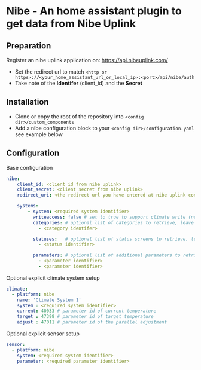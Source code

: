 Nibe - An home assistant plugin to get data from Nibe Uplink
============================================================

Preparation
------------

Register an nibe uplink application on: https://api.nibeuplink.com/

  * Set the redirect url to match `<http or https>://<your_home_assistant_url_or_local_ip>:<port>/api/nibe/auth`
  * Take note of the **Identifer** (client_id) and the **Secret**

Installation
------------

 * Clone or copy the root of the repository into `<config dir>/custom_components`
 * Add a nibe configuration block to your `<config dir>/configuration.yaml` see example below

Configuration
-------------

Base configuration
```yaml
nibe:
    client_id: <client id from nibe uplink>
    client_secret: <client secret from nibe uplink>
    redirect_uri: <the redirect url you have entered at nibe uplink configuration>

    systems:
        - system: <required system identifier>
          writeaccess: false # set to true to support climate write (needs new tokens)
          categories: # optional list of categories to retrieve, leave empty for all, remove tag for none
            - <category identifer>

          statuses:   # optional list of status screens to retrieve, leave empty for all, remove tag for none
            - <status identifier>

          parameters: # optional list of additional parameters to retrieve, can be done here or on the sensor platform
            - <parameter identifier>
            - <parameter identifier>

```

Optional explicit climate system setup
```yaml
climate:
  - platform: nibe
    name: 'Climate System 1'
    system : <required system identifier>
    current: 40033 # parameter id of current temperature
    target : 47398 # parameter id of target temperature
    adjust : 47011 # parameter id of the parallel adjustment
```

Optional explicit sensor setup
```yaml
sensor:
  - platform: nibe
    system: <required system identifier>
    parameter: <required parameter identifier>
```
